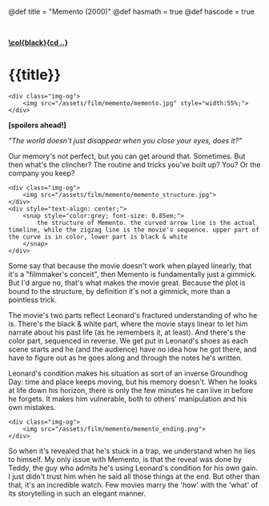 @def title = "Memento (2000)"
@def hasmath = true
@def hascode = true
<!-- @def date = Date(, , ) -->

&#8287;
&#8287;

**[\col{black}{cd ..}](/)**

<!-- **\alignright{ {{date}} }** -->

# {{title}}

~~~
<div class="img-og">
    <img src="/assets/film/memento/memento.jpg" style="width:55%;">
</div>
~~~

**[spoilers ahead!]**

_"The world doesn't just disappear when you close your eyes, does it?"_

Our memory's not perfect, but you can get around that. Sometimes. But then what's the clincher? The routine and tricks you've built up? You? Or the company you keep?

~~~
<div class="img-og">
    <img src="/assets/film/memento/memento_structure.jpg">
</div>
<div style="text-align: center;">
    <snap style="color:grey; font-size: 0.85em;">
        the structure of Memento. the curved arrow line is the actual timeline, while the zigzag line is the movie's sequence. upper part of the curve is in color, lower part is black & white
    </snap>
</div>
~~~

Some say that because the movie doesn't work when played linearly, that it's a "filmmaker's conceit", then Memento is fundamentally just a gimmick. But I'd argue no, that's what makes the movie great. Because the plot is bound to the structure, by definition it's not a gimmick, more than a pointless trick.

The movie's two parts reflect Leonard's fractured understanding of who he is. There's the black & white part, where the movie stays linear to let him narrate about his past life (as he remembers it, at least). And there's the color part, sequenced in reverse. We get put in Leonard's shoes as each scene starts and he (and the audience) have no idea how he got there, and have to figure out as he goes along and through the notes he's written.

Leonard's condition makes his situation as sort of an inverse Groundhog Day: time and place keeps moving, but his memory doesn't. When he looks at life down his horizon, there is only the few minutes he can live in before he forgets. It makes him vulnerable, both to others' manipulation and his own mistakes.

~~~
<div class="img-og">
    <img src="/assets/film/memento/memento_ending.png">
</div>
~~~

So when it's revealed that he's stuck in a trap, we understand when he lies to himself. My only issue with Memento, is that the reveal was done by Teddy, the guy who admits he's using Leonard's condition for his own gain. I just didn't trust him when he said all those things at the end. But other than that, it's an incredible watch. Few movies marry the 'how' with the 'what' of its storytelling in such an elegant manner.
